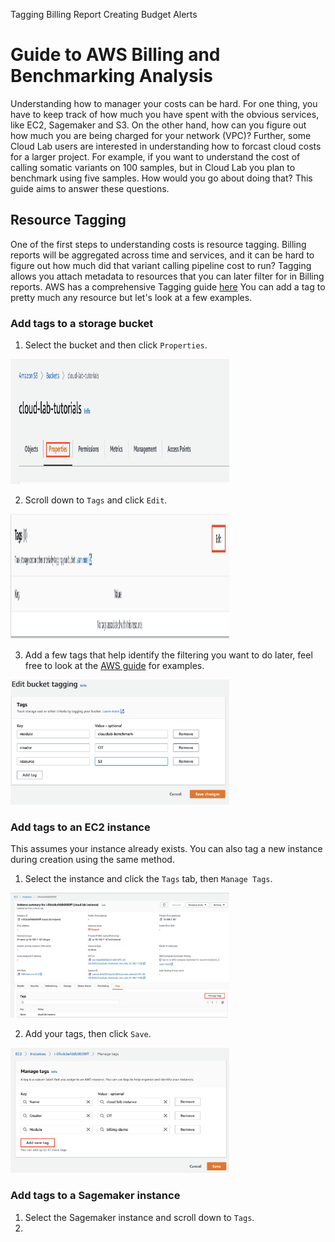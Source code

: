 Tagging
Billing Report
Creating Budget Alerts

# Guide to AWS Billing and Benchmarking Analysis
Understanding how to manager your costs can be hard. For one thing, you have to keep track of how much you have spent with the obvious services, like EC2, Sagemaker and S3. On the other hand, how can you figure out how much you are being charged for your network (VPC)? 
Further, some Cloud Lab users are interested in understanding how to forcast cloud costs for a larger project. For example, if you want to understand the cost of calling somatic variants on 100 samples, but in Cloud Lab you plan to benchmark using five samples. How would you go about doing that? 
This guide aims to answer these questions. 

## Resource Tagging
One of the first steps to understanding costs is resource tagging. Billing reports will be aggregated across time and services, and it can be hard to figure out how much did that variant calling pipeline cost to run? 
Tagging allows you attach metadata to resources that you can later filter for in Billing reports. AWS has a comprehensive Tagging guide [here](https://docs.aws.amazon.com/general/latest/gr/aws_tagging.html)
You can add a tag to pretty much any resource but let's look at a few examples. 

### Add tags to a storage bucket

1. Select the bucket and then click `Properties`. 

<img src="/docs/images/bucket_properties.png" width="350" height="200">

2. Scroll down to `Tags` and click `Edit`.

<img src="/docs/images/edit_tags_bucket.png" width="350" height="200">

3. Add a few tags that help identify the filtering you want to do later, feel free to look at the [AWS guide](https://docs.aws.amazon.com/general/latest/gr/aws_tagging.html) for examples.

<img src="/docs/images/add_tags_bucket.png" width="350" height="200">

### Add tags to an EC2 instance

This assumes your instance already exists. You can also tag a new instance during creation using the same method.

1. Select the instance and click the `Tags` tab, then `Manage Tags`.

<img src="/docs/images/EC2_edit_tags.png" width="350" height="200">

2. Add your tags, then click `Save`.

<img src="/docs/images/EC2_add_tags.png" width="350" height="200">

### Add tags to a Sagemaker instance

1. Select the Sagemaker instance and scroll down to `Tags`.
2. 





